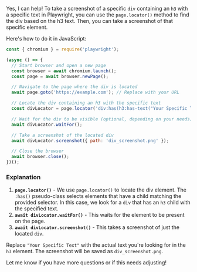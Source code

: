Yes, I can help! To take a screenshot of a specific `div` containing an `h3` with a specific text in Playwright, you can use the `page.locator()` method to find the div based on the h3 text. Then, you can take a screenshot of that specific element.

Here's how to do it in JavaScript:

```javascript
const { chromium } = require('playwright');

(async () => {
  // Start browser and open a new page
  const browser = await chromium.launch();
  const page = await browser.newPage();

  // Navigate to the page where the div is located
  await page.goto('https://example.com'); // Replace with your URL

  // Locate the div containing an h3 with the specific text
  const divLocator = page.locator('div:has(h3:has-text("Your Specific Text"))');

  // Wait for the div to be visible (optional, depending on your needs)
  await divLocator.waitFor();

  // Take a screenshot of the located div
  await divLocator.screenshot({ path: 'div_screenshot.png' });

  // Close the browser
  await browser.close();
})();
```

### Explanation
1. **`page.locator()`** - We use `page.locator()` to locate the div element. The `:has()` pseudo-class selects elements that have a child matching the provided selector. In this case, we look for a `div` that has an `h3` child with the specified text.
2. **`await divLocator.waitFor()`** - This waits for the element to be present on the page.
3. **`await divLocator.screenshot()`** - This takes a screenshot of just the located `div`.

Replace `"Your Specific Text"` with the actual text you're looking for in the `h3` element. The screenshot will be saved as `div_screenshot.png`.

Let me know if you have more questions or if this needs adjusting!